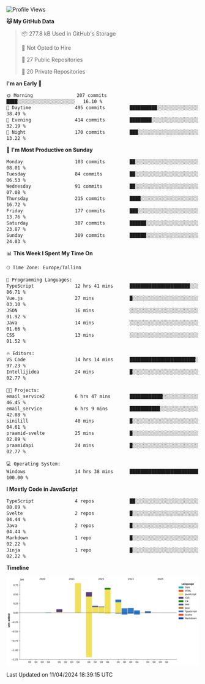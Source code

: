 <!--START_SECTION:waka-->
![Profile Views](http://img.shields.io/badge/Profile%20Views-0-blue)

**🐱 My GitHub Data** 

> 📦 277.8 kB Used in GitHub's Storage 
 > 
> 🚫 Not Opted to Hire
 > 
> 📜 27 Public Repositories 
 > 
> 🔑 20 Private Repositories 
 > 
**I'm an Early 🐤** 

```text
🌞 Morning                207 commits         ████░░░░░░░░░░░░░░░░░░░░░   16.10 % 
🌆 Daytime                495 commits         ██████████░░░░░░░░░░░░░░░   38.49 % 
🌃 Evening                414 commits         ████████░░░░░░░░░░░░░░░░░   32.19 % 
🌙 Night                  170 commits         ███░░░░░░░░░░░░░░░░░░░░░░   13.22 % 
```
📅 **I'm Most Productive on Sunday** 

```text
Monday                   103 commits         ██░░░░░░░░░░░░░░░░░░░░░░░   08.01 % 
Tuesday                  84 commits          ██░░░░░░░░░░░░░░░░░░░░░░░   06.53 % 
Wednesday                91 commits          ██░░░░░░░░░░░░░░░░░░░░░░░   07.08 % 
Thursday                 215 commits         ████░░░░░░░░░░░░░░░░░░░░░   16.72 % 
Friday                   177 commits         ███░░░░░░░░░░░░░░░░░░░░░░   13.76 % 
Saturday                 307 commits         ██████░░░░░░░░░░░░░░░░░░░   23.87 % 
Sunday                   309 commits         ██████░░░░░░░░░░░░░░░░░░░   24.03 % 
```


📊 **This Week I Spent My Time On** 

```text
🕑︎ Time Zone: Europe/Tallinn

💬 Programming Languages: 
TypeScript               12 hrs 41 mins      ██████████████████████░░░   86.71 % 
Vue.js                   27 mins             █░░░░░░░░░░░░░░░░░░░░░░░░   03.10 % 
JSON                     16 mins             ░░░░░░░░░░░░░░░░░░░░░░░░░   01.92 % 
Java                     14 mins             ░░░░░░░░░░░░░░░░░░░░░░░░░   01.66 % 
CSS                      13 mins             ░░░░░░░░░░░░░░░░░░░░░░░░░   01.52 % 

🔥 Editors: 
VS Code                  14 hrs 14 mins      ████████████████████████░   97.23 % 
Intellijidea             24 mins             █░░░░░░░░░░░░░░░░░░░░░░░░   02.77 % 

🐱‍💻 Projects: 
email_service2           6 hrs 47 mins       ████████████░░░░░░░░░░░░░   46.45 % 
email_service            6 hrs 9 mins        ███████████░░░░░░░░░░░░░░   42.08 % 
sinilill                 40 mins             █░░░░░░░░░░░░░░░░░░░░░░░░   04.61 % 
praamid-svelte           25 mins             █░░░░░░░░░░░░░░░░░░░░░░░░   02.89 % 
praamidapi               24 mins             █░░░░░░░░░░░░░░░░░░░░░░░░   02.77 % 

💻 Operating System: 
Windows                  14 hrs 38 mins      █████████████████████████   100.00 % 
```

**I Mostly Code in JavaScript** 

```text
TypeScript               4 repos             ██░░░░░░░░░░░░░░░░░░░░░░░   08.89 % 
Svelte                   2 repos             █░░░░░░░░░░░░░░░░░░░░░░░░   04.44 % 
Java                     2 repos             █░░░░░░░░░░░░░░░░░░░░░░░░   04.44 % 
Markdown                 1 repo              █░░░░░░░░░░░░░░░░░░░░░░░░   02.22 % 
Jinja                    1 repo              █░░░░░░░░░░░░░░░░░░░░░░░░   02.22 % 
```



**Timeline**

![Lines of Code chart](https://raw.githubusercontent.com/Piilu/Piilu/main/assets/bar_graph.png)


 Last Updated on 11/04/2024 18:39:15 UTC
<!--END_SECTION:waka-->